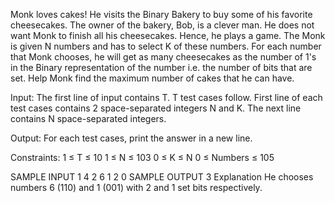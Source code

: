 Monk loves cakes! He visits the Binary Bakery to buy some of his favorite cheesecakes. 
The owner of the bakery, Bob, is a clever man. He does not want Monk to finish all his cheesecakes. Hence, he plays a game.
The Monk is given N numbers and has to select K of these numbers. For each number that Monk chooses, he will get as many cheesecakes as the number of 1's in the Binary representation of the number i.e. the number of bits that are set.
Help Monk find the maximum number of cakes that he can have.

Input:
The first line of input contains T. T test cases follow.
First line of each test cases contains 2 space-separated integers N and K.
The next line contains N space-separated integers.

Output:
For each test cases, print the answer in a new line.

Constraints:
1 ≤ T ≤ 10
1 ≤ N ≤ 103
0 ≤ K ≤ N
0 ≤ Numbers ≤ 105

SAMPLE INPUT 
1
4 2
6 1 2 0
SAMPLE OUTPUT 
3
Explanation
He chooses numbers 6 (110) and 1 (001) with 2 and 1 set bits respectively.